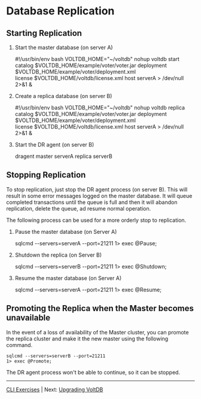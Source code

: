 # Database Replication #

## Starting Replication ##

1) Start the master database (on server A)

    #!/usr/bin/env bash
    VOLTDB_HOME="~/voltdb"
    nohup voltdb start catalog $VOLTDB_HOME/example/voter/voter.jar deployment $VOLTDB_HOME/example/voter/deployment.xml \
        license $VOLTDB_HOME/voltdb/license.xml host serverA > /dev/null 2>&1 &
    

2) Create a replica database (on server B)

    #!/usr/bin/env bash
    VOLTDB_HOME="~/voltdb"
    nohup voltdb replica catalog $VOLTDB_HOME/example/voter/voter.jar deployment $VOLTDB_HOME/example/voter/deployment.xml \
        license $VOLTDB_HOME/voltdb/license.xml host serverA > /dev/null 2>&1 &


3) Start the DR agent (on server B)

    dragent master serverA replica serverB

## Stopping Replication ##

To stop replication, just stop the DR agent process (on server B).  This will result in some error messages logged on the master database.  It will queue completed transactions until the queue is full and then it will abandon replication, delete the queue, ad resume normal operation.

The following process can be used for a more orderly stop to replication.

1) Pause the master database (on Server A)

    sqlcmd --servers=serverA --port=21211
    1> exec @Pause;

2) Shutdown the replica (on Server B)

    sqlcmd --servers=serverB --port=21211
    1> exec @Shutdown;

3) Resume the master database (on Server A)

    sqlcmd --servers=serverA --port=21211
    1> exec @Resume;

## Promoting the Replica when the Master becomes unavailable ##

In the event of a loss of availability of the Master cluster, you can promote the replica cluster and make it the new master using the following command.

    sqlcmd --servers=serverB --port=21211
    1> exec @Promote;

The DR agent process won't be able to continue, so it can be stopped.


--------------

[CLI Exercises](ops_exercises_cli.md) | Next: [Upgrading VoltDB](ex_cli_08_upgrade.md)

